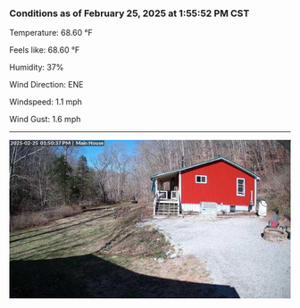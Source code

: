 ### Conditions as of February 25, 2025 at 1:55:52 PM CST 

Temperature: 68.60 &deg;F

Feels like: 68.60 &deg;F

Humidity: 37%

Wind Direction: ENE

Windspeed: 1.1 mph

Wind Gust: 1.6 mph

---

<img src="./images/latest.jpeg"/>

